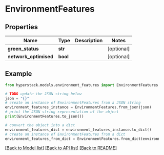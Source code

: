 # EnvironmentFeatures


## Properties

Name | Type | Description | Notes
------------ | ------------- | ------------- | -------------
**green_status** | **str** |  | [optional] 
**network_optimised** | **bool** |  | [optional] 

## Example

```python
from hyperstack.models.environment_features import EnvironmentFeatures

# TODO update the JSON string below
json = "{}"
# create an instance of EnvironmentFeatures from a JSON string
environment_features_instance = EnvironmentFeatures.from_json(json)
# print the JSON string representation of the object
print(EnvironmentFeatures.to_json())

# convert the object into a dict
environment_features_dict = environment_features_instance.to_dict()
# create an instance of EnvironmentFeatures from a dict
environment_features_from_dict = EnvironmentFeatures.from_dict(environment_features_dict)
```
[[Back to Model list]](../README.md#documentation-for-models) [[Back to API list]](../README.md#documentation-for-api-endpoints) [[Back to README]](../README.md)


